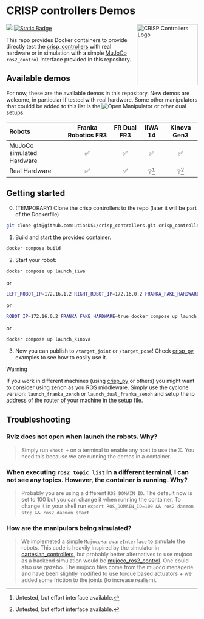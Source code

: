 # CRISP controllers Demos

<img src="https://github.com/user-attachments/assets/284983f8-2311-4699-86ab-06fc2ea9d5af" alt="CRISP Controllers Logo" width="160" align="right"/>

<a href="https://github.com/utiasDSL/crisp_controllers/actions/workflows/docker_build.yml"><img src="https://github.com/utiasDSL/crisp_controllers/actions/workflows/docker_build.yml/badge.svg"/></a>
<a href="https://danielsanjosepro.github.io/crisp_controllers/"><img alt="Static Badge" src="https://img.shields.io/badge/docs-passing-blue?style=flat&link=https%3A%2F%2Fdanielsanjosepro.github.io%2Fcrisp_controllers%2F"></a>

This repo provides Docker containers to provide directly test the [crisp_controllers](https://github.com/utiasDSL/crisp_controllers) with real hardware or in simulation with a simple [MuJoCo](https://github.com/google-deepmind/mujoco) `ros2_control` interface provided in this repository.

## Available demos
For now, these are the available demos in this repository. New demos are welcome, in particular if tested with real hardware.
Some other manipulators that couldd be added to this list is the ![Open Manipulator](https://github.com/ROBOTIS-GIT/open_manipulator) or other dual setups.

| Robots | Franka Robotics FR3 | FR Dual FR3 | IIWA 14 | Kinova Gen3 |
| :--- | :---: | :---: | :---: | :---: |
| MuJoCo simulated Hardware | ✅ | ✅ | ✅ | ✅ |
| Real Hardware | ✅ | ✅ | ❔[^1]  | ❔[^1] |

[^1]: Untested, but effort interface available.

## Getting started


0. (TEMPORARY) Clone the crisp controllers to the repo (later it will be part of the Dockerfile)
```bash
git clone git@github.com:utiasDSL/crisp_controllers.git crisp_controllers
```

1. Build and start the provided container.
```bash
docker compose build
```
2. Start your robot:
```bash
docker compose up launch_iiwa
```
or
```bash
LEFT_ROBOT_IP=172.16.1.2 RIGHT_ROBOT_IP=172.16.0.2 FRANKA_FAKE_HARDWARE=true docker compose up launch_dual_franka
```
or
```bash
ROBOT_IP=172.16.0.2 FRANKA_FAKE_HARDWARE=true docker compose up launch_franka
```
or
```bash
docker compose up launch_kinova
```

3. Now you can publish to `/target_joint` or `/target_pose`! Check [crisp_py](https://github.com/utiasDSL/crisp_py) examples to see how to easily use it.

> [!WARNING]  
> If you work in different machines (using [crisp_py](https://github.com/utiasDSL/crisp_py) or others) you might want to consider using zenoh as you ROS middleware.
> Simply use the cyclone version: `launch_franka_zenoh` or `launch_dual_franka_zenoh` and setup the ip address of the router of your machine in the setup file.

## Troubleshooting

### Rviz does not open when launch the robots. Why?
> Simply run `xhost +` on a terminal to enable any host to use the X. You need this because we are running the demos in a container.

### When executing `ros2 topic list` in a different terminal, I can not see any topics. However, the container is running. Why?
> Probably you are using a different `ROS_DOMAIN_ID`. The default now is set to 100 but you can change it when running the container. To change it in your shell run `export ROS_DOMAIN_ID=100 && ros2 daemon stop && ros2 daemon start`.

### How are the manipulors being simulated?
> We implemeted a simple `MujocoHardwareInterface` to simulate the robots. This code is heavily inspired by the simulator in <a href="https://github.com/fzi-forschungszentrum-informatik/cartesian_controllers/tree/ros2/cartesian_controller_simulation">cartesian_controllers</a>, but probably better alternatives to use mujoco as a backend simulation would be <a href="https://github.com/moveit/mujoco_ros2_control">mujoco_ros2_control</a>. One could also use gazebo. 
> The mujoco files come from the mujoco menagerie and have been slightly modified to use torque based actuators + we added some friction to the joints (to increase realism).
